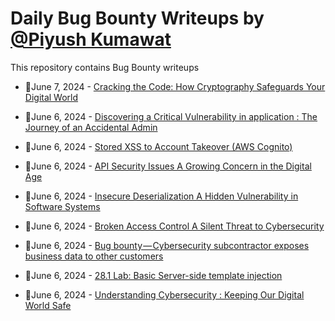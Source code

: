 # Daily Bug Bounty Writeups by [@Piyush Kumawat](https://twitter.com/piyush_supiy) 
This repository contains Bug Bounty writeups

<!-- BLOG-POST-LIST:START -->
 - 💯June 7, 2024 - [Cracking the Code: How Cryptography Safeguards Your Digital World](https://medium.com/@paritoshblogs/cracking-the-code-how-cryptography-safeguards-your-digital-world-c1c1887c84ae?source=rss------bug_bounty-5) 

 - 💯June 6, 2024 - [Discovering a Critical Vulnerability in application : The Journey of an Accidental Admin](https://adarshkrduaby.medium.com/discovering-a-critical-vulnerability-in-application-the-journey-of-an-accidental-admin-1aebe9d31e09?source=rss------bug_bounty-5) 

 - 💯June 6, 2024 - [Stored XSS to Account Takeover &lpar;AWS Cognito&rpar;](https://medium.com/@majix_de/stored-xss-to-account-takeover-aws-cognito-c5f76f04befe?source=rss------bug_bounty-5) 

 - 💯June 6, 2024 - [API Security Issues A Growing Concern in the Digital Age](https://medium.com/@Land2Cyber/api-security-issues-a-growing-concern-in-the-digital-age-dc6851cc8d8b?source=rss------bug_bounty-5) 

 - 💯June 6, 2024 - [Insecure Deserialization A Hidden Vulnerability in Software Systems](https://medium.com/@Land2Cyber/insecure-deserialization-a-hidden-vulnerability-in-software-systems-467d2b8fd6f2?source=rss------bug_bounty-5) 

 - 💯June 6, 2024 - [Broken Access Control A Silent Threat to Cybersecurity](https://medium.com/@Land2Cyber/broken-access-control-a-silent-threat-to-cybersecurity-375a32b75514?source=rss------bug_bounty-5) 

 - 💯June 6, 2024 - [Bug bounty — Cybersecurity subcontractor exposes business data to other customers](https://theclemvp.medium.com/bug-bounty-cybersecurity-subcontractor-exposes-business-data-to-other-customers-d8e1a011ff4b?source=rss------bug_bounty-5) 

 - 💯June 6, 2024 - [28.1 Lab: Basic Server-side template injection](https://cyberw1ng.medium.com/28-1-lab-basic-server-side-template-injection-0744f96c74b8?source=rss------bug_bounty-5) 

 - 💯June 6, 2024 - [Understanding Cybersecurity : Keeping Our Digital World Safe](https://adnancodestech.medium.com/understanding-cybersecurity-keeping-our-digital-world-safe-1abdd2876a7c?source=rss------bug_bounty-5) 
<!-- BLOG-POST-LIST:END -->
